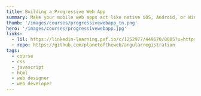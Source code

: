 ```yaml
---
title: Building a Progressive Web App
summary: Make your mobile web apps act like native iOS, Android, or Windows Phone applications. Make them progressive! Learn techniques to make web apps responsive and secure, work offline, and launch from the home screen.
thumb: '/images/courses/progressivewebapp_tn.png'
hero: '/images/courses/progressivewebapp.jpg'
links:
  - lil: https://linkedin-learning.pxf.io/c/1252977/449670/8005?u=https%3A%2F%2Fwww.linkedin.com%2Flearning%2Fbuilding-a-progressive-web-app
  - repo: https://github.com/planetoftheweb/angularregistration
tags:
  - course
  - css
  - javascript
  - html
  - web designer
  - web developer
---
```

